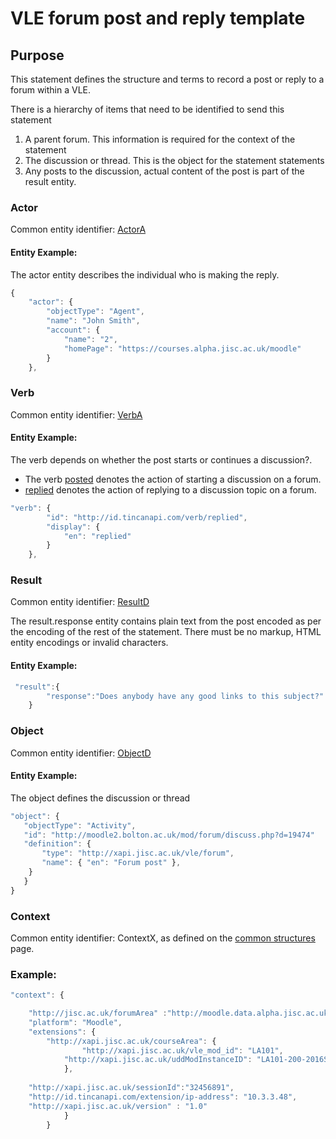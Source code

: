 # VLE forum post and reply template

## Purpose
This statement defines the structure and terms to record a post or reply to a forum within a VLE.

There is a hierarchy of items that need to be identified to send this statement  

1. A parent forum. This information is required for the context of the statement
2. The discussion or thread. This is the object for the statement statements
3. Any posts to the discussion, actual content of the post is part of the result entity.

### Actor

Common entity identifier: [ActorA](../common_structures.md#actora)

#### Entity Example:
The actor entity describes the individual who is making the reply.

``` Javascript
{
    "actor": {
        "objectType": "Agent",
        "name": "John Smith",
        "account": {
            "name": "2",
            "homePage": "https://courses.alpha.jisc.ac.uk/moodle"
        }
    },
```

### Verb

Common entity identifier: [VerbA](/common_structures.md#verba)

#### Entity Example:

The verb depends on whether the post starts or continues a discussion?.

- The verb [posted](/vocabulary.md#posted) denotes the action of starting a discussion on a forum.
- [replied](/vocabulary.md#replied) denotes the action of replying to a discussion topic on a forum.

``` javascript
"verb": {
        "id": "http://id.tincanapi.com/verb/replied",
        "display": {
            "en": "replied"
        }
    },
```

### Result
Common entity identifier: [ResultD](/common_structures.md#resultd)

The result.response entity contains plain text from the post  encoded as per the encoding of the rest of the statement. There must be no markup,  HTML entity encodings or invalid characters.

#### Entity Example:


``` javascript
 "result":{
        "response":"Does anybody have any good links to this subject?"
    }
```

### Object
Common entity identifier: [ObjectD](/common_structures.md#objectd)

#### Entity Example:
The object defines the discussion or thread

 ``` javascript
"object": {
	"objectType": "Activity",
	"id": "http://moodle2.bolton.ac.uk/mod/forum/discuss.php?d=19474"	
	"definition": {
		"type": "http://xapi.jisc.ac.uk/vle/forum",			
		"name": { "en": "Forum post" },			   
	 }
    }
}
```



### Context
Common entity identifier: ContextX, as defined on the [common structures](/common_structures.md#contextb) page.


### Example:

``` javascript
"context": {

    "http://jisc.ac.uk/forumArea" :"http://moodle.data.alpha.jisc.ac.uk/mod/forum/view.php?id=138371",
    "platform": "Moodle",
    "extensions": {
		"http://xapi.jisc.ac.uk/courseArea": {
      		 	"http://xapi.jisc.ac.uk/vle_mod_id": "LA101",
			"http://xapi.jisc.ac.uk/uddModInstanceID": "LA101-200-2016S1-0",
			},
			
	"http://xapi.jisc.ac.uk/sessionId":"32456891",
	"http://id.tincanapi.com/extension/ip-address": "10.3.3.48",
	"http://xapi.jisc.ac.uk/version" : "1.0"
			}
		}
```
